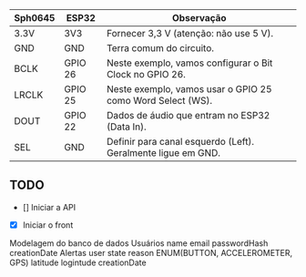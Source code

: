| Sph0645 | ESP32   | Observação                                                          |
|---------|--------|---------------------------------------------------------------------|
| 3.3V    | 3V3    | Fornecer 3,3 V (atenção: não use 5 V).                              |
| GND     | GND    | Terra comum do circuito.                                            |
| BCLK    | GPIO 26| Neste exemplo, vamos configurar o Bit Clock no GPIO 26.             |
| LRCLK   | GPIO 25| Neste exemplo, vamos usar o GPIO 25 como Word Select (WS).          |
| DOUT    | GPIO 22| Dados de áudio que entram no ESP32 (Data In).                       |
| SEL     | GND    | Definir para canal esquerdo (Left). Geralmente ligue em GND.        |

## TODO

- [] Iniciar a API
- [X] Iniciar o front

Modelagem do banco de dados
Usuários
    name
    email
    passwordHash
    creationDate
Alertas
    user
    state
    reason ENUM(BUTTON, ACCELEROMETER, GPS)
    latitude
    logintude
    creationDate